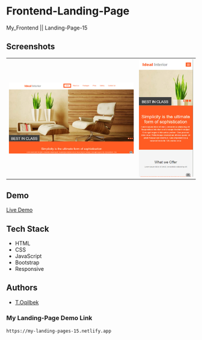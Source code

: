 # Frontend-Landing-Page
My_Frontend || Landing-Page-15

## Screenshots
<table>
    <tr>
        <td>
            <img src="./images/main/img1.jpg" alt="Frontend-Landing-Page">
        </td>
        <td>
            <img src="./images/main/img2.jpg" alt="Frontend-Landing-Page">
        </td>
    </tr>
</table>

## Demo

[Live Demo](https://my-landing-pages-15.netlify.app)

## Tech Stack

- HTML
- CSS
- JavaScript
- Bootstrap
- Responsive

## Authors

- [T.Oqilbek](https://www.github.com/tolqinov-o)

### My Landing-Page Demo Link

```
https://my-landing-pages-15.netlify.app
```